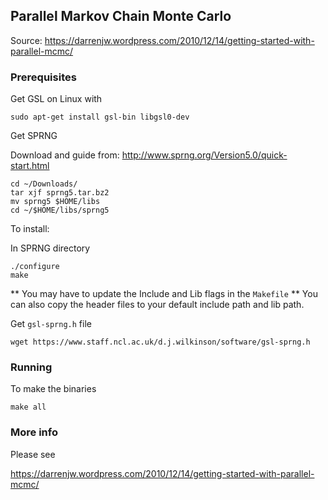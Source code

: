 ## Parallel Markov Chain Monte Carlo

Source: https://darrenjw.wordpress.com/2010/12/14/getting-started-with-parallel-mcmc/

### Prerequisites

Get GSL on Linux with 
```
sudo apt-get install gsl-bin libgsl0-dev
```

Get SPRNG

Download and guide from: http://www.sprng.org/Version5.0/quick-start.html

```
cd ~/Downloads/
tar xjf sprng5.tar.bz2
mv sprng5 $HOME/libs
cd ~/$HOME/libs/sprng5
```

To install:

In SPRNG directory

```
./configure
make
```

** You may have to update the Include and Lib flags in the `Makefile` **
You can also copy the header files to your default include path and lib path.  

Get `gsl-sprng.h` file

```
wget https://www.staff.ncl.ac.uk/d.j.wilkinson/software/gsl-sprng.h
```

### Running

To make the binaries 

```
make all
```


### More info

Please see 

https://darrenjw.wordpress.com/2010/12/14/getting-started-with-parallel-mcmc/